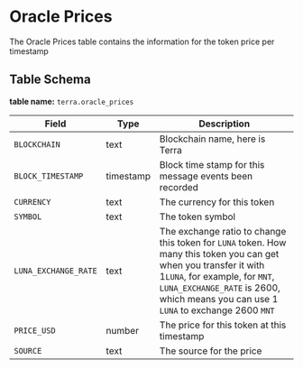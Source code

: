 # Oracle Prices

The Oracle Prices table contains the information for the token price per timestamp

## Table Schema

**table name:** `terra.oracle_prices`

| Field                | Type      | Description                                                                                                                                                                                                                                 |
| -------------------- | --------- | ------------------------------------------------------------------------------------------------------------------------------------------------------------------------------------------------------------------------------------------- |
| `BLOCKCHAIN`         | text      | Blockchain name, here is Terra                                                                                                                                                                                                              |
| `BLOCK_TIMESTAMP`    | timestamp | Block time stamp for this message events been recorded                                                                                                                                                                                      |
| `CURRENCY`           | text      | The currency for this token                                                                                                                                                                                                                 |
| `SYMBOL`             | text      | The token symbol                                                                                                                                                                                                                            |
| `LUNA_EXCHANGE_RATE` | text      | The exchange ratio to change this token for `LUNA` token. How many this token you can get when you transfer it with 1`LUNA`, for example, for `MNT`, `LUNA_EXCHANGE_RATE` is 2600, which means you can use 1 `LUNA` to exchange 2600 `MNT`  |
| `PRICE_USD`          | number    | The price for this token at this timestamp                                                                                                                                                                                                  |
| `SOURCE`             | text      | The source for the price                                                                                                                                                                                                                    |

